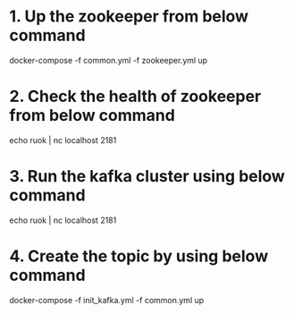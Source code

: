 # 1. Up the zookeeper from below command
docker-compose -f common.yml -f zookeeper.yml up

# 2. Check the health of zookeeper from below command
echo ruok | nc localhost 2181

# 3. Run the kafka cluster using below command
echo ruok | nc localhost 2181

# 4. Create the topic by using below command
docker-compose -f init_kafka.yml -f common.yml up